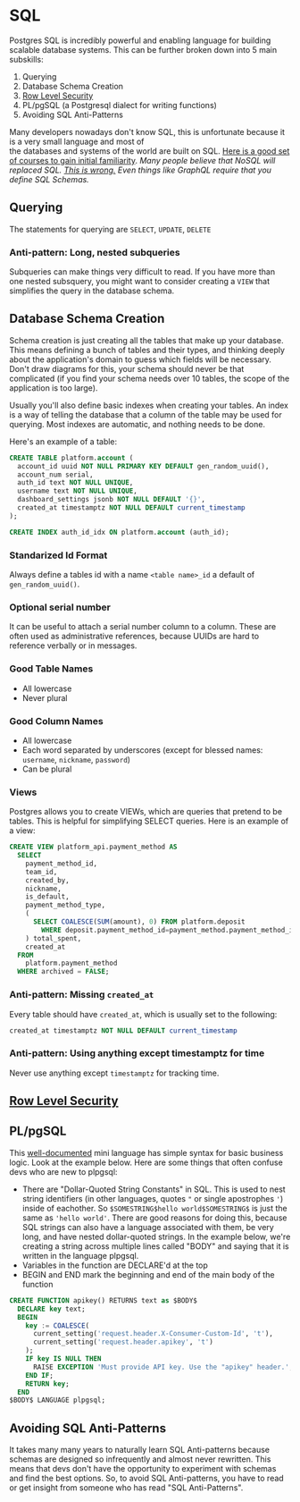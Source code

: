 # SQL

Postgres SQL is incredibly powerful and enabling language for building scalable database systems. This can
be further broken down into 5 main subskills:

1. Querying
2. Database Schema Creation
3. [Row Level Security](../row-level-security/README.md)
4. PL/pgSQL (a Postgresql dialect for writing functions)
5. Avoiding SQL Anti-Patterns

Many developers nowadays don't know SQL, this is unfortunate because it is a very small language and most of\
the databases and systems of the world are built on SQL. [Here is a good set of courses to gain initial familiarity](https://pgexercises.com/). *Many people believe that NoSQL will replaced SQL. [This is wrong.](https://trends.google.com/trends/explore?date=today%205-y&q=nosql,sql) Even things like GraphQL require that
you define SQL Schemas.*

## Querying

The statements for querying are `SELECT`, `UPDATE`, `DELETE`

### Anti-pattern: Long, nested subqueries

Subqueries can make things very difficult to read. If you have more than one nested subsquery, you might
want to consider creating a `VIEW` that simplifies the query in the database schema.

## Database Schema Creation

Schema creation is just creating all the tables that make up your database. This means defining a bunch
of tables and their types, and thinking deeply about the application's domain to guess which fields will
be necessary. Don't draw diagrams for this, your schema should never be that complicated (if you find
your schema needs over 10 tables, the scope of the application is too large).

Usually you'll also define basic indexes when creating your tables. An index is a way of telling the
database that a column of the table may be used for querying. Most indexes are automatic, and nothing
needs to be done.

Here's an example of a table:

```sql
CREATE TABLE platform.account (
  account_id uuid NOT NULL PRIMARY KEY DEFAULT gen_random_uuid(),
  account_num serial,
  auth_id text NOT NULL UNIQUE,
  username text NOT NULL UNIQUE,
  dashboard_settings jsonb NOT NULL DEFAULT '{}',
  created_at timestamptz NOT NULL DEFAULT current_timestamp
);

CREATE INDEX auth_id_idx ON platform.account (auth_id);
```

### Standarized Id Format

Always define a tables id with a name `<table name>_id` a default of `gen_random_uuid()`.

### Optional serial number

It can be useful to attach a serial number column to a column. These are often used as administrative
references, because UUIDs are hard to reference verbally or in messages.

### Good Table Names

* All lowercase
* Never plural

### Good Column Names

* All lowercase
* Each word separated by underscores (except for blessed names: `username`, `nickname`, `password`)
* Can be plural

### Views

Postgres allows you to create VIEWs, which are queries that pretend to be tables. This is helpful for
simplifying SELECT queries. Here is an example of a view:

```sql
CREATE VIEW platform_api.payment_method AS
  SELECT
    payment_method_id,
    team_id,
    created_by,
    nickname,
    is_default,
    payment_method_type,
    (
      SELECT COALESCE(SUM(amount), 0) FROM platform.deposit
        WHERE deposit.payment_method_id=payment_method.payment_method_id
    ) total_spent,
    created_at
  FROM
    platform.payment_method
  WHERE archived = FALSE;
```

### Anti-pattern: Missing `created_at`

Every table should have `created_at`, which is usually set to the following:

```sql
created_at timestamptz NOT NULL DEFAULT current_timestamp
```

### Anti-pattern: Using anything except timestamptz for time

Never use anything except `timestamptz` for tracking time.

## [Row Level Security](../row-level-security/README.md)

## PL/pgSQL

This [well-documented](https://www.postgresql.org/docs/9.2/plpgsql-overview.html) mini language has simple
syntax for basic business logic. Look at the example below. Here are some things that often confuse devs
who are new to plpgsql:

* There are "Dollar-Quoted String Constants" in SQL. This is used to nest string identifiers (in other languages,
  quotes `"` or single apostrophes `'`) inside of eachother. So `$SOMESTRING$hello world$SOMESTRING$` is just the
  same as `'hello world'`. There are good reasons for doing this, because SQL strings can also have a language
  associated with them, be very long, and have nested dollar-quoted strings. In the example below, we're creating
  a string across multiple lines called "BODY" and saying that it is written in the language plpgsql.
* Variables in the function are DECLARE'd at the top
* BEGIN and END mark the beginning and end of the main body of the function

```sql
CREATE FUNCTION apikey() RETURNS text as $BODY$
  DECLARE key text;
  BEGIN
    key := COALESCE(
      current_setting('request.header.X-Consumer-Custom-Id', 't'),
      current_setting('request.header.apikey', 't')
    );
    IF key IS NULL THEN
      RAISE EXCEPTION 'Must provide API key. Use the "apikey" header.';
    END IF;
    RETURN key;
  END
$BODY$ LANGUAGE plpgsql;
```

## Avoiding SQL Anti-Patterns

It takes many many years to naturally learn SQL Anti-patterns because schemas are designed so infrequently
and almost never rewritten. This means that devs don't have the opportunity to experiment with schemas and
find the best options. So, to avoid SQL Anti-patterns, you have to read or get insight from someone who
has read "SQL Anti-Patterns".
